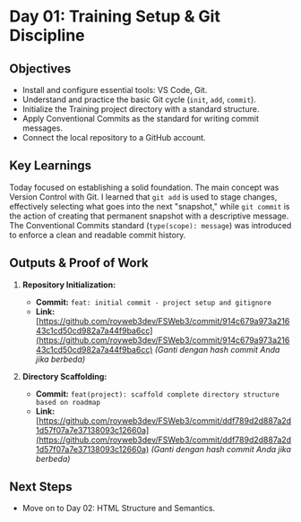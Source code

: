 # Day 01: Training Setup & Git Discipline

## Objectives

- Install and configure essential tools: VS Code, Git.
- Understand and practice the basic Git cycle (`init`, `add`, `commit`).
- Initialize the Training project directory with a standard structure.
- Apply Conventional Commits as the standard for writing commit messages.
- Connect the local repository to a GitHub account.

## Key Learnings

Today focused on establishing a solid foundation. The main concept was Version Control with Git. I learned that `git add` is used to stage changes, effectively selecting what goes into the next "snapshot," while `git commit` is the action of creating that permanent snapshot with a descriptive message. The Conventional Commits standard (`type(scope): message`) was introduced to enforce a clean and readable commit history.

## Outputs & Proof of Work

1.  **Repository Initialization:**
    - **Commit:** `feat: initial commit - project setup and gitignore`
    - **Link:** [https://github.com/royweb3dev/FSWeb3/commit/914c679a973a21643c1cd50cd982a7a44f9ba6cc](https://github.com/royweb3dev/FSWeb3/commit/914c679a973a21643c1cd50cd982a7a44f9ba6cc) *(Ganti dengan hash commit Anda jika berbeda)*

2.  **Directory Scaffolding:**
    - **Commit:** `feat(project): scaffold complete directory structure based on roadmap`
    - **Link:** [https://github.com/royweb3dev/FSWeb3/commit/ddf789d2d887a2d1d57f07a7e37138093c12660a](https://github.com/royweb3dev/FSWeb3/commit/ddf789d2d887a2d1d57f07a7e37138093c12660a) *(Ganti dengan hash commit Anda jika berbeda)*

## Next Steps

- Move on to Day 02: HTML Structure and Semantics.
